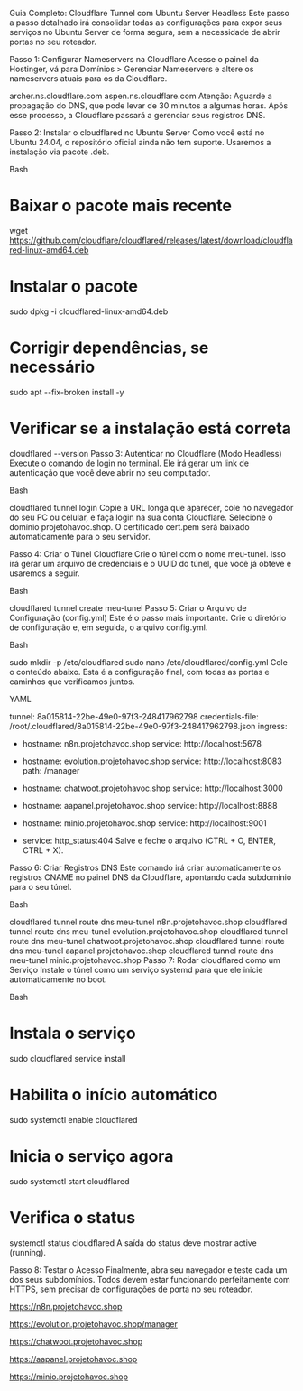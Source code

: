 Guia Completo: Cloudflare Tunnel com Ubuntu Server Headless
Este passo a passo detalhado irá consolidar todas as configurações para expor seus serviços no Ubuntu Server de forma segura, sem a necessidade de abrir portas no seu roteador.

Passo 1: Configurar Nameservers na Cloudflare
Acesse o painel da Hostinger, vá para Domínios > Gerenciar Nameservers e altere os nameservers atuais para os da Cloudflare.

archer.ns.cloudflare.com
aspen.ns.cloudflare.com
Atenção: Aguarde a propagação do DNS, que pode levar de 30 minutos a algumas horas. Após esse processo, a Cloudflare passará a gerenciar seus registros DNS.

Passo 2: Instalar o cloudflared no Ubuntu Server
Como você está no Ubuntu 24.04, o repositório oficial ainda não tem suporte. Usaremos a instalação via pacote .deb.

Bash

# Baixar o pacote mais recente
wget https://github.com/cloudflare/cloudflared/releases/latest/download/cloudflared-linux-amd64.deb

# Instalar o pacote
sudo dpkg -i cloudflared-linux-amd64.deb

# Corrigir dependências, se necessário
sudo apt --fix-broken install -y

# Verificar se a instalação está correta
cloudflared --version
Passo 3: Autenticar no Cloudflare (Modo Headless)
Execute o comando de login no terminal. Ele irá gerar um link de autenticação que você deve abrir no seu computador.

Bash

cloudflared tunnel login
Copie a URL longa que aparecer, cole no navegador do seu PC ou celular, e faça login na sua conta Cloudflare. Selecione o domínio projetohavoc.shop. O certificado cert.pem será baixado automaticamente para o seu servidor.

Passo 4: Criar o Túnel Cloudflare
Crie o túnel com o nome meu-tunel. Isso irá gerar um arquivo de credenciais e o UUID do túnel, que você já obteve e usaremos a seguir.

Bash

cloudflared tunnel create meu-tunel
Passo 5: Criar o Arquivo de Configuração (config.yml)
Este é o passo mais importante. Crie o diretório de configuração e, em seguida, o arquivo config.yml.

Bash

sudo mkdir -p /etc/cloudflared
sudo nano /etc/cloudflared/config.yml
Cole o conteúdo abaixo. Esta é a configuração final, com todas as portas e caminhos que verificamos juntos.

YAML

tunnel: 8a015814-22be-49e0-97f3-248417962798
credentials-file: /root/.cloudflared/8a015814-22be-49e0-97f3-248417962798.json
ingress:
  - hostname: n8n.projetohavoc.shop
    service: http://localhost:5678

  - hostname: evolution.projetohavoc.shop
    service: http://localhost:8083
    path: /manager

  - hostname: chatwoot.projetohavoc.shop
    service: http://localhost:3000

  - hostname: aapanel.projetohavoc.shop
    service: http://localhost:8888

  - hostname: minio.projetohavoc.shop
    service: http://localhost:9001

  - service: http_status:404
Salve e feche o arquivo (CTRL + O, ENTER, CTRL + X).

Passo 6: Criar Registros DNS
Este comando irá criar automaticamente os registros CNAME no painel DNS da Cloudflare, apontando cada subdomínio para o seu túnel.

Bash

cloudflared tunnel route dns meu-tunel n8n.projetohavoc.shop
cloudflared tunnel route dns meu-tunel evolution.projetohavoc.shop
cloudflared tunnel route dns meu-tunel chatwoot.projetohavoc.shop
cloudflared tunnel route dns meu-tunel aapanel.projetohavoc.shop
cloudflared tunnel route dns meu-tunel minio.projetohavoc.shop
Passo 7: Rodar cloudflared como um Serviço
Instale o túnel como um serviço systemd para que ele inicie automaticamente no boot.

Bash

# Instala o serviço
sudo cloudflared service install

# Habilita o início automático
sudo systemctl enable cloudflared

# Inicia o serviço agora
sudo systemctl start cloudflared

# Verifica o status
systemctl status cloudflared
A saída do status deve mostrar active (running).

Passo 8: Testar o Acesso
Finalmente, abra seu navegador e teste cada um dos seus subdomínios. Todos devem estar funcionando perfeitamente com HTTPS, sem precisar de configurações de porta no seu roteador.

https://n8n.projetohavoc.shop

https://evolution.projetohavoc.shop/manager

https://chatwoot.projetohavoc.shop

https://aapanel.projetohavoc.shop

https://minio.projetohavoc.shop